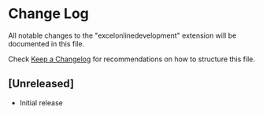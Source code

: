# Change Log

All notable changes to the "excelonlinedevelopment" extension will be documented in this file.

Check [Keep a Changelog](http://keepachangelog.com/) for recommendations on how to structure this file.

## [Unreleased]

- Initial release